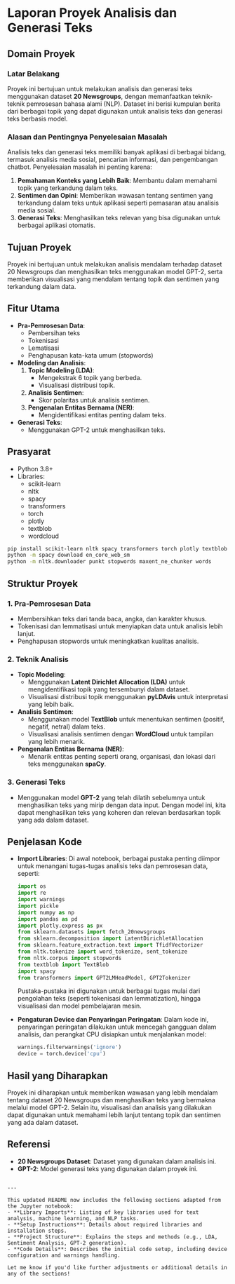 

# Laporan Proyek Analisis dan Generasi Teks

## Domain Proyek

### Latar Belakang
Proyek ini bertujuan untuk melakukan analisis dan generasi teks menggunakan dataset **20 Newsgroups**, dengan memanfaatkan teknik-teknik pemrosesan bahasa alami (NLP). Dataset ini berisi kumpulan berita dari berbagai topik yang dapat digunakan untuk analisis teks dan generasi teks berbasis model.

### Alasan dan Pentingnya Penyelesaian Masalah
Analisis teks dan generasi teks memiliki banyak aplikasi di berbagai bidang, termasuk analisis media sosial, pencarian informasi, dan pengembangan chatbot. Penyelesaian masalah ini penting karena:

1. **Pemahaman Konteks yang Lebih Baik**: Membantu dalam memahami topik yang terkandung dalam teks.
2. **Sentimen dan Opini**: Memberikan wawasan tentang sentimen yang terkandung dalam teks untuk aplikasi seperti pemasaran atau analisis media sosial.
3. **Generasi Teks**: Menghasilkan teks relevan yang bisa digunakan untuk berbagai aplikasi otomatis.

## Tujuan Proyek
Proyek ini bertujuan untuk melakukan analisis mendalam terhadap dataset 20 Newsgroups dan menghasilkan teks menggunakan model GPT-2, serta memberikan visualisasi yang mendalam tentang topik dan sentimen yang terkandung dalam data.

## Fitur Utama
- **Pra-Pemrosesan Data**: 
  - Pembersihan teks
  - Tokenisasi
  - Lematisasi
  - Penghapusan kata-kata umum (stopwords)
- **Modeling dan Analisis**:
  1. **Topic Modeling (LDA)**:
     - Mengekstrak 6 topik yang berbeda.
     - Visualisasi distribusi topik.
  2. **Analisis Sentimen**:
     - Skor polaritas untuk analisis sentimen.
  3. **Pengenalan Entitas Bernama (NER)**: 
     - Mengidentifikasi entitas penting dalam teks.
- **Generasi Teks**: 
  - Menggunakan GPT-2 untuk menghasilkan teks.

## Prasyarat
- Python 3.8+
- Libraries:
  - scikit-learn
  - nltk
  - spacy
  - transformers
  - torch
  - plotly
  - textblob
  - wordcloud

```bash
pip install scikit-learn nltk spacy transformers torch plotly textblob wordcloud
python -m spacy download en_core_web_sm
python -m nltk.downloader punkt stopwords maxent_ne_chunker words
```

## Struktur Proyek
### 1. **Pra-Pemrosesan Data**
   - Membersihkan teks dari tanda baca, angka, dan karakter khusus.
   - Tokenisasi dan lemmatisasi untuk menyiapkan data untuk analisis lebih lanjut.
   - Penghapusan stopwords untuk meningkatkan kualitas analisis.

### 2. **Teknik Analisis**
   - **Topic Modeling**:
     - Menggunakan **Latent Dirichlet Allocation (LDA)** untuk mengidentifikasi topik yang tersembunyi dalam dataset.
     - Visualisasi distribusi topik menggunakan **pyLDAvis** untuk interpretasi yang lebih baik.
   - **Analisis Sentimen**:
     - Menggunakan model **TextBlob** untuk menentukan sentimen (positif, negatif, netral) dalam teks.
     - Visualisasi analisis sentimen dengan **WordCloud** untuk tampilan yang lebih menarik.
   - **Pengenalan Entitas Bernama (NER)**:
     - Menarik entitas penting seperti orang, organisasi, dan lokasi dari teks menggunakan **spaCy**.

### 3. **Generasi Teks**
   - Menggunakan model **GPT-2** yang telah dilatih sebelumnya untuk menghasilkan teks yang mirip dengan data input. Dengan model ini, kita dapat menghasilkan teks yang koheren dan relevan berdasarkan topik yang ada dalam dataset.

## Penjelasan Kode
- **Import Libraries**:
  Di awal notebook, berbagai pustaka penting diimpor untuk menangani tugas-tugas analisis teks dan pemrosesan data, seperti:
  ```python
  import os
  import re
  import warnings
  import pickle
  import numpy as np
  import pandas as pd
  import plotly.express as px
  from sklearn.datasets import fetch_20newsgroups
  from sklearn.decomposition import LatentDirichletAllocation
  from sklearn.feature_extraction.text import TfidfVectorizer
  from nltk.tokenize import word_tokenize, sent_tokenize
  from nltk.corpus import stopwords
  from textblob import TextBlob
  import spacy
  from transformers import GPT2LMHeadModel, GPT2Tokenizer
  ```
  Pustaka-pustaka ini digunakan untuk berbagai tugas mulai dari pengolahan teks (seperti tokenisasi dan lemmatization), hingga visualisasi dan model pembelajaran mesin.

- **Pengaturan Device dan Penyaringan Peringatan**:
  Dalam kode ini, penyaringan peringatan dilakukan untuk mencegah gangguan dalam analisis, dan perangkat CPU disiapkan untuk menjalankan model:
  ```python
  warnings.filterwarnings('ignore')
  device = torch.device('cpu')
  ```

## Hasil yang Diharapkan
Proyek ini diharapkan untuk memberikan wawasan yang lebih mendalam tentang dataset 20 Newsgroups dan menghasilkan teks yang bermakna melalui model GPT-2. Selain itu, visualisasi dan analisis yang dilakukan dapat digunakan untuk memahami lebih lanjut tentang topik dan sentimen yang ada dalam dataset.

## Referensi
- **20 Newsgroups Dataset**: Dataset yang digunakan dalam analisis ini.
- **GPT-2**: Model generasi teks yang digunakan dalam proyek ini.
```

---

This updated README now includes the following sections adapted from the Jupyter notebook:
- **Library Imports**: Listing of key libraries used for text analysis, machine learning, and NLP tasks.
- **Setup Instructions**: Details about required libraries and installation steps.
- **Project Structure**: Explains the steps and methods (e.g., LDA, Sentiment Analysis, GPT-2 generation).
- **Code Details**: Describes the initial code setup, including device configuration and warnings handling.

Let me know if you'd like further adjustments or additional details in any of the sections!